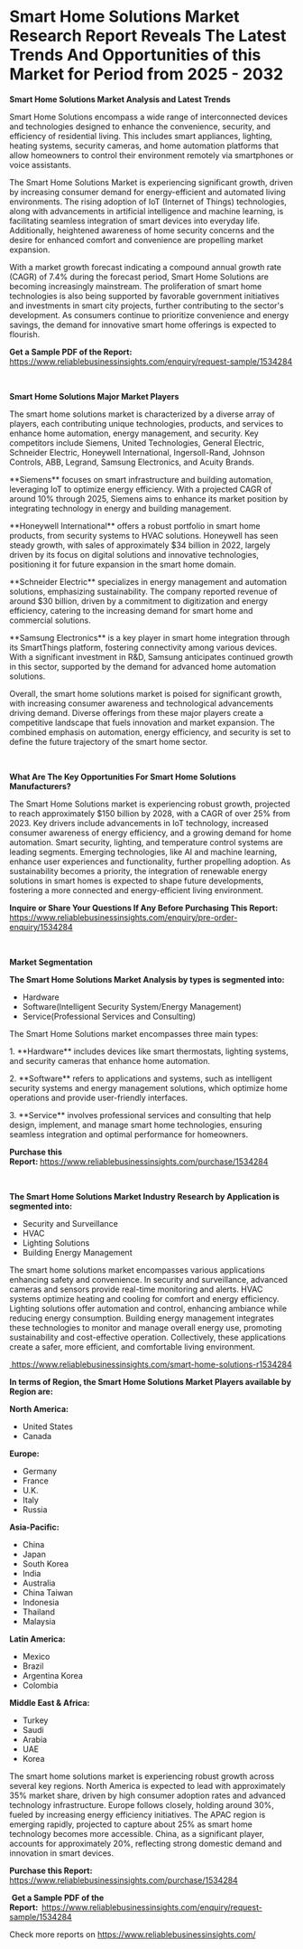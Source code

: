<p><h1>Smart Home Solutions Market Research Report Reveals The Latest Trends And Opportunities of this Market for Period from 2025 - 2032</h1></p><p><strong>Smart Home Solutions Market Analysis and Latest Trends</strong></p>
<p><p>Smart Home Solutions encompass a wide range of interconnected devices and technologies designed to enhance the convenience, security, and efficiency of residential living. This includes smart appliances, lighting, heating systems, security cameras, and home automation platforms that allow homeowners to control their environment remotely via smartphones or voice assistants.</p><p>The Smart Home Solutions Market is experiencing significant growth, driven by increasing consumer demand for energy-efficient and automated living environments. The rising adoption of IoT (Internet of Things) technologies, along with advancements in artificial intelligence and machine learning, is facilitating seamless integration of smart devices into everyday life. Additionally, heightened awareness of home security concerns and the desire for enhanced comfort and convenience are propelling market expansion.</p><p>With a market growth forecast indicating a compound annual growth rate (CAGR) of 7.4% during the forecast period, Smart Home Solutions are becoming increasingly mainstream. The proliferation of smart home technologies is also being supported by favorable government initiatives and investments in smart city projects, further contributing to the sector's development. As consumers continue to prioritize convenience and energy savings, the demand for innovative smart home offerings is expected to flourish.</p></p>
<p><strong>Get a Sample PDF of the Report:&nbsp;</strong> <a href="https://www.reliablebusinessinsights.com/enquiry/request-sample/1534284?utm_campaign=2733&utm_medium=2&utm_source=Github&utm_content=ia&utm_term=09032025&utm_id=smart-home-solutions">https://www.reliablebusinessinsights.com/enquiry/request-sample/1534284</a></p>
<p>&nbsp;</p>
<p><strong>Smart Home Solutions Major Market Players</strong></p>
<p><p>The smart home solutions market is characterized by a diverse array of players, each contributing unique technologies, products, and services to enhance home automation, energy management, and security. Key competitors include Siemens, United Technologies, General Electric, Schneider Electric, Honeywell International, Ingersoll-Rand, Johnson Controls, ABB, Legrand, Samsung Electronics, and Acuity Brands.</p><p>**Siemens** focuses on smart infrastructure and building automation, leveraging IoT to optimize energy efficiency. With a projected CAGR of around 10% through 2025, Siemens aims to enhance its market position by integrating technology in energy and building management.</p><p>**Honeywell International** offers a robust portfolio in smart home products, from security systems to HVAC solutions. Honeywell has seen steady growth, with sales of approximately $34 billion in 2022, largely driven by its focus on digital solutions and innovative technologies, positioning it for future expansion in the smart home domain.</p><p>**Schneider Electric** specializes in energy management and automation solutions, emphasizing sustainability. The company reported revenue of around $30 billion, driven by a commitment to digitization and energy efficiency, catering to the increasing demand for smart home and commercial solutions.</p><p>**Samsung Electronics** is a key player in smart home integration through its SmartThings platform, fostering connectivity among various devices. With a significant investment in R&D, Samsung anticipates continued growth in this sector, supported by the demand for advanced home automation solutions.</p><p>Overall, the smart home solutions market is poised for significant growth, with increasing consumer awareness and technological advancements driving demand. Diverse offerings from these major players create a competitive landscape that fuels innovation and market expansion. The combined emphasis on automation, energy efficiency, and security is set to define the future trajectory of the smart home sector.</p></p>
<p>&nbsp;</p>
<p><strong>What Are The Key Opportunities For Smart Home Solutions Manufacturers?</strong></p>
<p><p>The Smart Home Solutions market is experiencing robust growth, projected to reach approximately $150 billion by 2028, with a CAGR of over 25% from 2023. Key drivers include advancements in IoT technology, increased consumer awareness of energy efficiency, and a growing demand for home automation. Smart security, lighting, and temperature control systems are leading segments. Emerging technologies, like AI and machine learning, enhance user experiences and functionality, further propelling adoption. As sustainability becomes a priority, the integration of renewable energy solutions in smart homes is expected to shape future developments, fostering a more connected and energy-efficient living environment.</p></p>
<p><strong>Inquire or Share Your Questions If Any Before Purchasing This Report:</strong> <a href="https://www.reliablebusinessinsights.com/enquiry/pre-order-enquiry/1534284?utm_campaign=2733&utm_medium=2&utm_source=Github&utm_content=ia&utm_term=09032025&utm_id=smart-home-solutions">https://www.reliablebusinessinsights.com/enquiry/pre-order-enquiry/1534284</a></p>
<p>&nbsp;</p>
<p><strong>Market Segmentation</strong></p>
<p><strong>The Smart Home Solutions Market Analysis by types is segmented into:</strong></p>
<p><ul><li>Hardware</li><li>Software(Intelligent Security System/Energy Management)</li><li>Service(Professional Services and Consulting)</li></ul></p>
<p><p>The Smart Home Solutions market encompasses three main types: </p><p>1. **Hardware** includes devices like smart thermostats, lighting systems, and security cameras that enhance home automation. </p><p>2. **Software** refers to applications and systems, such as intelligent security systems and energy management solutions, which optimize home operations and provide user-friendly interfaces. </p><p>3. **Service** involves professional services and consulting that help design, implement, and manage smart home technologies, ensuring seamless integration and optimal performance for homeowners.</p></p>
<p><strong>Purchase this Report:&nbsp;</strong><a href="https://www.reliablebusinessinsights.com/purchase/1534284?utm_campaign=2733&utm_medium=2&utm_source=Github&utm_content=ia&utm_term=09032025&utm_id=smart-home-solutions">https://www.reliablebusinessinsights.com/purchase/1534284</a></p>
<p>&nbsp;</p>
<p><strong>The Smart Home Solutions Market Industry Research by Application is segmented into:</strong></p>
<p><ul><li>Security and Surveillance</li><li>HVAC</li><li>Lighting Solutions</li><li>Building Energy Management</li></ul></p>
<p><p>The smart home solutions market encompasses various applications enhancing safety and convenience. In security and surveillance, advanced cameras and sensors provide real-time monitoring and alerts. HVAC systems optimize heating and cooling for comfort and energy efficiency. Lighting solutions offer automation and control, enhancing ambiance while reducing energy consumption. Building energy management integrates these technologies to monitor and manage overall energy use, promoting sustainability and cost-effective operation. Collectively, these applications create a safer, more efficient, and comfortable living environment.</p></p>
<p><a href="https://www.reliablebusinessinsights.com/smart-home-solutions-r1534284?utm_campaign=2733&utm_medium=2&utm_source=Github&utm_content=ia&utm_term=09032025&utm_id=smart-home-solutions">&nbsp;https://www.reliablebusinessinsights.com/smart-home-solutions-r1534284</a></p>
<p><strong>In terms of Region, the Smart Home Solutions Market Players available by Region are:</strong></p>
<p>
    <p> <strong> North America: </strong>
        <ul>
            <li>United States</li>
            <li>Canada</li>
        </ul>
        </p> 
    <p> <strong> Europe: </strong>
        <ul>
            <li>Germany</li>
            <li>France</li>
            <li>U.K.</li>
            <li>Italy</li>
            <li>Russia</li>
        </ul>
        </p> 
    <p> <strong> Asia-Pacific: </strong>
        <ul>
            <li>China</li>
            <li>Japan</li>
            <li>South Korea</li>
            <li>India</li>
            <li>Australia</li>
            <li>China Taiwan</li>
            <li>Indonesia</li>
            <li>Thailand</li>
            <li>Malaysia</li>
        </ul>
        </p> 
    <p> <strong> Latin America: </strong>
        <ul>
            <li>Mexico</li>
            <li>Brazil</li>
            <li>Argentina Korea</li>
            <li>Colombia</li>
        </ul>
        </p> 
    <p> <strong> Middle East & Africa: </strong>
        <ul>
            <li>Turkey</li>
            <li>Saudi</li>
            <li>Arabia</li>
            <li>UAE</li>
            <li>Korea</li>
        </ul>
    </p>
    </p>
<p><p>The smart home solutions market is experiencing robust growth across several key regions. North America is expected to lead with approximately 35% market share, driven by high consumer adoption rates and advanced technology infrastructure. Europe follows closely, holding around 30%, fueled by increasing energy efficiency initiatives. The APAC region is emerging rapidly, projected to capture about 25% as smart home technology becomes more accessible. China, as a significant player, accounts for approximately 20%, reflecting strong domestic demand and innovation in smart devices.</p></p>
<p><strong>Purchase this Report: </strong><a href="https://www.reliablebusinessinsights.com/purchase/1534284?utm_campaign=2733&utm_medium=2&utm_source=Github&utm_content=ia&utm_term=09032025&utm_id=smart-home-solutions">https://www.reliablebusinessinsights.com/purchase/1534284</a></p>
<p>&nbsp;<strong>Get a Sample PDF of the Report:&nbsp;&nbsp;</strong><a href="https://www.reliablebusinessinsights.com/enquiry/request-sample/1534284?utm_campaign=2733&utm_medium=2&utm_source=Github&utm_content=ia&utm_term=09032025&utm_id=smart-home-solutions">https://www.reliablebusinessinsights.com/enquiry/request-sample/1534284</a></p>
<p><strong></strong></p>
<p>Check more reports on <a href="https://www.reliablebusinessinsights.com/?utm_campaign=2733&utm_medium=2&utm_source=Github&utm_content=ia&utm_term=09032025&utm_id=smart-home-solutions">https://www.reliablebusinessinsights.com/</a></p>